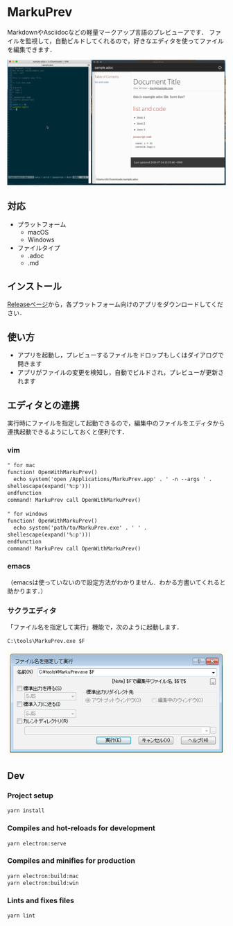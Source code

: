 # MarkuPrev

MarkdownやAsciidocなどの軽量マークアップ言語のプレビューアです．
ファイルを監視して，自動ビルドしてくれるので，好きなエディタを使ってファイルを編集できます．

![](demo.gif)

## 対応

* プラットフォーム
    * macOS
    * Windows
* ファイルタイプ
    * .adoc
    * .md

## インストール

[Releaseページ](https://github.com/ottijp/markuprev/releases)から，各プラットフォーム向けのアプリをダウンロードしてください．

## 使い方

* アプリを起動し，プレビューするファイルをドロップもしくはダイアログで開きます
* アプリがファイルの変更を検知し，自動でビルドされ，プレビューが更新されます

## エディタとの連携

実行時にファイルを指定して起動できるので，編集中のファイルをエディタから連携起動できるようにしておくと便利です．

### vim

```vim
" for mac
function! OpenWithMarkuPrev()
  echo system('open /Applications/MarkuPrev.app' . ' -n --args ' . shellescape(expand('%:p')))
endfunction
command! MarkuPrev call OpenWithMarkuPrev()

" for windows
function! OpenWithMarkuPrev()
  echo system('path/to/MarkuPrev.exe' . ' ' . shellescape(expand('%:p')))
endfunction
command! MarkuPrev call OpenWithMarkuPrev()
```

### emacs

（emacsは使っていないので設定方法がわかりません．わかる方書いてくれると助かります．）

### サクラエディタ

「ファイル名を指定して実行」機能で，次のように起動します．

```
C:\tools\MarkuPrev.exe $F
```

![](sakuraeditor.png)

## Dev

### Project setup

```
yarn install
```

### Compiles and hot-reloads for development

```
yarn electron:serve
```

### Compiles and minifies for production

```
yarn electron:build:mac
yarn electron:build:win
```

### Lints and fixes files

```
yarn lint
```
